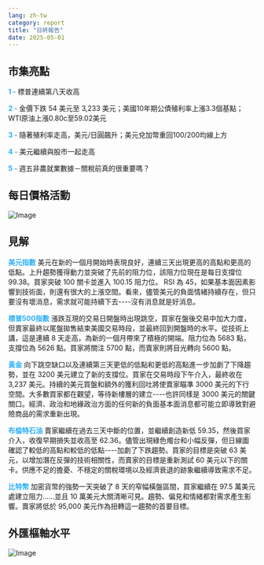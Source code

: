 ```yaml
---
lang: zh-tw
category: report
title: "日終報告"
date: 2025-05-01
---
```



<h2>市集亮點</h2>
<strong style="color: #2caef7;">1 - </strong> 標普連續第八天收高

<strong style="color: #2caef7;">2 - </strong> 金價下跌 54 美元至 3,233 美元；美國10年期公債殖利率上漲3.3個基點；WTI原油上漲0.80c至59.02美元

<strong style="color: #2caef7;">3 - </strong> 隨著殖利率走高，美元/日圓飆升；美元兌加幣重回100/200均線上方

<strong style="color: #2caef7;">4 - </strong> 美元繼續與股市一起走高

<strong style="color: #2caef7;">5 - </strong> 週五非農就業數據－關稅前真的很重要嗎？



<h2>每日價格活動</h2>
<img src="https://markleighedu.github.io/img/May-2025/01-May-2025/price.jpg" alt="Image"/>

<h2>見解</h2>
<strong style="color: #2caef7;">美元指數</strong> 美元在新的一個月開始時表現良好，連續三天出現更高的高點和更高的低點。上升趨勢獲得動力並突破了先前的阻力位，該阻力位現在是每日支撐位99.38。買家突破 100 關卡並進入 100.15 阻力位。 RSI 為 45，如果基本面因素影響到技術面，則還有很大的上漲空間。看來，儘管美元的負面情緒持續存在，但只要沒有壞消息，需求就可能持續下去----沒有消息就是好消息。

<strong style="color: #2caef7;">標普500指數</strong> 漲跌互現的交易日開盤時出現跳空，買家在盤後交易中加大力度，但賣家最終以尾盤拋售結束美國交易時段，並最終回到開盤時的水平。從技術上講，這是連續 8 天走高，為新的一個月帶來了積極的開端。阻力位為 5683 點，支撐位為 5626 點。買家將關注 5700 點，而賣家則將目光轉向 5600 點。

<strong style="color: #2caef7;">黃金</strong> 向下跳空缺口以及連續第三天更低的低點和更低的高點進一步加劇了下降趨勢，並在 3200 美元建立了新的支撐位。買家在交易時段下午介入，最終收在 3,237 美元。持續的美元買盤和額外的獲利回吐將使賣家瞄準 3000 美元的下行空間。大多數買家都在觀望，等待新樓層的建立----也許同樣是 3000 美元的關鍵關口。經濟、政治和地緣政治方面的任何新的負面基本面消息都可能立即導致對避險商品的需求重新出現。

<strong style="color: #2caef7;">布倫特石油</strong> 賣家繼續在過去三天中斷的位置，並繼續創造新低 59.35，然後買家介入，收復早期損失並收高至 62.36。儘管出現綠色燭台和小幅反彈，但日線圖確認了較低的高點和較低的低點----加劇了下跌趨勢。買家的目標是突破 63 美元，以增加潛在反彈的技術相關性，而賣家的目標是重新測試 60 美元以下的關卡。供應不足的擔憂、不穩定的關稅環境以及經濟衰退的跡象繼續導致需求不足。

<strong style="color: #2caef7;">比特幣</strong> 加密貨幣的強勢一天突破了 8 天的窄幅橫盤區間，買家繼續在 97.5 萬美元處建立阻力……並且 10 萬美元大關清晰可見。趨勢、偏見和情緒都對需求產生影響。賣家將低於 95,000 美元作為扭轉這一趨勢的首要目標。



<h2>外匯樞軸水平</h2>
<img src="https://markleighedu.github.io/img/May-2025/01-May-2025/pivot.jpg" alt="Image"/>